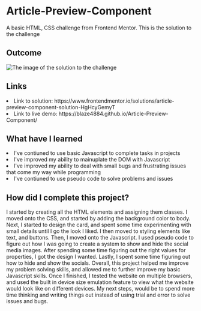 # Article-Preview-Component
A basic HTML, CSS challenge from Frontend Mentor. This is the solution to the challenge

<h2> Outcome </h2>

<img src="https://i.imgur.com/2y9dkao.png" alt="The image of the solution to the challenge">

<h2> Links </h2>

<li> Link to solution: https://www.frontendmentor.io/solutions/article-preview-component-solution-HgHcyGemyT </li>
<li> Link to live demo: https://blaze4884.github.io/Article-Preview-Component/ </li>

<h2> What have I learned </h2>

<li> I've contiuned to use basic Javascript to complete tasks in projects </li>
<li> I've improved my ability to mainuplate the DOM with Javascript </li>
<li> I've improved my ability to deal with small bugs and frustrating issues that come my way while programming </li>
<li> I've contiuned to use pseudo code to solve problems and issues </li>

<h2> How did I complete this project? </h2>

<p> I started by creating all the HTML elements and assigning them classes. I moved onto the CSS, and started by adding the background color to body. Next, I started to design the card, and spent some time experimenting with small details until I go the look I liked. I then moved to styling elements like text, and buttons. Then, I moved onto the Javascript. I used pseudo code to figure out how I was going to create a system to show and hide the social media images. After spending some time figuring out the right values for properties, I got the design I wanted. Lastly, I spent some time figuring out how to hide and show the socials. Overall, this project helped me improve my problem solving skills, and allowed me to further improve my basic Javascript skills. Once I finished, I tested the website on multiple browsers, and used the built in device size emulation feature to view what the website would look like on different devices. My next steps, would be to spend more time thinking and writing things out instead of using trial and error to solve issues and bugs. </p>
